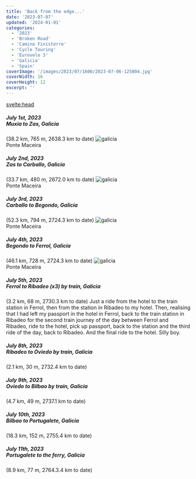 ```yaml
---
title: 'Back from the edge...'
date: '2023-07-07'
updated: '2024-01-01'
categories:
  - '2023'
  - 'Broken Road'
  - 'Camino Finisterre'
  - 'Cycle Touring'
  - 'Eurovelo 3'
  - 'Galicia'
  - 'Spain'
coverImage: '/images/2023/07/1600/2023-07-06-125804.jpg'
coverWidth: 16
coverHeight: 12
excerpt: ''
---
```


<svelte:head>

<title>
Galicia
</title>
</svelte:head>

<script>
	import Callout from '$lib/components/Callout.svelte'
</script>

<section class="card">
  <h5>
    July 1st, 2023
    <br /> Muxia to Zas, Galicia
   </h5>(38.2 km, 765 m, 2638.3 km to date) 
  <img alt="galicia" src="/images/2023/06/1600/2023-06-24-144720.jpg" />
  <div class="caption">Ponte Maceira</div>
</section>

<section class="card">
  <h5>
    July 2nd, 2023
    <br />Zas to Carballo, Galicia
   </h5>(33.7 km, 480 m, 2672.0 km to date)   
  <img alt="galicia" src="/images/2023/06/1600/2023-06-24-144720.jpg" />
  <div class="caption">Ponte Maceira</div>
</section>

<section class="card">
  <h5>
    July 3rd, 2023
    <br />Carballo to Begondo, Galicia
   </h5>(52.3 km, 794 m, 2724.3 km to date)   
  <img alt="galicia" src="/images/2023/06/1600/2023-06-24-144720.jpg" />
  <div class="caption">Ponte Maceira</div>
</section>

<section class="card">
  <h5>
    July 4th, 2023
    <br />Begondo to Ferrol, Galicia
   </h5>(46.1 km, 728 m, 2724.3 km to date)   
  <img alt="galicia" src="/images/2023/06/1600/2023-06-24-144720.jpg" />
  <div class="caption">Ponte Maceira</div>
</section>

<section class="card">
  <h5>
    July 5th, 2023
    <br />Ferrol to Ribadeo (x3) by train, Galicia
   </h5>(3.2 km, 68 m, 2730.3 km to date)   
  Just a ride from the hotel to the train station in Ferrol, then from the station in Ribadeo to my hotel. Then, realising that I had left my passport in the hotel in Ferrol, back to the train station in Ribadeo for the second train journey of the day between Ferrol and Ribadeo, ride to the hotel, pick up passport, back to the station and the third ride of the day, back to Ribadeo. And the final ride to the hotel. Silly boy.
</section>

<section class="card">
  <h5>
    July 8th, 2023
    <br />Ribadeo to Oviedo by train, Galicia
   </h5>(2.1 km, 30 m, 2732.4 km to date)  
</section>

<section class="card">
  <h5>
    July 9th, 2023
    <br />Oviedo to Bilbao by train, Galicia
   </h5>(4.7 km, 49 m, 2737.1 km to date)  
</section>

<section class="card">
  <h5>
    July 10th, 2023
    <br />Bilbao to Portugalete, Galicia
   </h5>(18.3 km, 152 m, 2755.4 km to date)  
</section>

<section class="card">
  <h5>
    July 11th, 2023
    <br />Portugalete to the ferry, Galicia
   </h5>(8.9 km, 77 m, 2764.3.4 km to date)  
</section>
